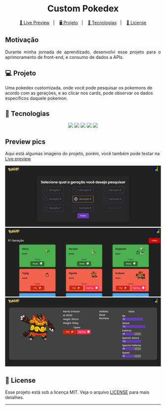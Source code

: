 <h1 align="center">
  Custom Pokedex
</h1>

<p align="center">
  <a href="https://caderneta-digital.vercel.app/">🔗 Live Preview</a>&nbsp;&nbsp;&nbsp;|&nbsp;&nbsp;&nbsp;
  <a href="#-projeto">🖥️ Projeto</a>&nbsp;&nbsp;&nbsp;|&nbsp;&nbsp;&nbsp;
  <a href="#-tecnologias">🚀 Tecnologias</a>&nbsp;&nbsp;&nbsp;|&nbsp;&nbsp;&nbsp;
  <a href="#-license">📝 License</a>
</p>

## Motivação

<p align="justify">Durante minha jornada de aprendizado, desenvolvi esse projeto para o aprimoramento de front-end, e consumo de dados a APIs.</p>

## 💻 Projeto

Uma pokedex customizada, onde você pode pesquisar os pokemons de acordo com as gerações, e ao clicar nos cards, pode observar os dados específicos daquele pokemon.

## 🚀 Tecnologias

<p align="center">
  <img src="https://img.shields.io/badge/html5-%23E34F26.svg?style=for-the-badge&logo=html5&logoColor=white" />
  <img src="https://img.shields.io/badge/react-%2320232a.svg?style=for-the-badge&logo=react&logoColor=%2361DAFB" />
  <img src="https://img.shields.io/badge/TypeScript-007ACC?style=for-the-badge&logo=typescript&logoColor=white" />
  <img src="https://img.shields.io/badge/styled--components-DB7093?style=for-the-badge&logo=styled-components&logoColor=white" />
  <img src="https://img.shields.io/badge/-Axios-5A29E4?logo=axios&logoColor=white&style=for-the-badge" />
</p>

## Preview pics

<p>Aqui está algumas imagens do projeto, porém, você também pode testar na <a href="https://caderneta-digital.vercel.app/" target="_blank">Live preview</a></p>

 <div align="center">
 <img src="https://github.com/Maycomwill/CustomPokedex/blob/master/public/Prints/1.jpg?raw=true" width: 700px/>
 </div>

 <div align="center">
 <img src="https://github.com/Maycomwill/CustomPokedex/blob/master/public/Prints/2.jpg?raw=true" width: 700px/>
 </div>

 <div align="center">
 <img src="https://github.com/Maycomwill/CustomPokedex/blob/master/public/Prints/3.jpg?raw=true" width: 700px/>
 </div>

## 📝 License

Esse projeto está sob a licença MIT. Veja o arquivo [LICENSE](LICENSE) para mais detalhes.

---
